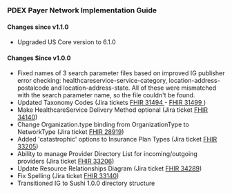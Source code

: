 
<h3>PDEX Payer Network Implementation Guide</h3>
<h4>Changes since v1.1.0</h4>
<ul>
<li>Upgraded US Core version to 6.1.0</li>
</ul>
<h4>Changes Since v1.0.0</h4>
<ul>
<li>Fixed names of 3 search parameter files based on improved IG publisher error checking:   healthcareservice-service-category, location-address-postalcode and location-address-state.  All of these were mismatched with the search parameter name, so the file couldn't be found.</li>
<li>Updated Taxonomy Codes (Jira tickets <a href='https://jira.hl7.org/browse/FHIR-33206?filter=14707'>FHIR 31494 </a> - <a href='https://jira.hl7.org/browse/FHIR-33206?filter=14707'>FHIR 31499 </a>)</li>
<li>Make HealthcareService Delivery Method optional (Jira ticket <a href='https://jira.hl7.org/browse/FHIR-34140?filter=14707'>FHIR 34140</a>)</li>
<li>Change Organization.type binding from OrganizationType to NetworkType (Jira ticket <a href='https://jira.hl7.org/browse/FHIR-28919?filter=14707'>FHIR 28919</a>)</li>
<li>Added 'catastrophic' options to Insurance Plan Types  (Jira ticket <a href='https://jira.hl7.org/browse/FHIR-33205filter=14707'>FHIR 33205</a>)</li>
<li>Ability to manage Provider Directory List for incoming/outgoing providers (Jira ticket <a href='https://jira.hl7.org/browse/FHIR-33206?filter=14707'>FHIR 33206</a>)</li>
<li>Update Resource Relationships Diagram (Jira ticket <a href='https://jira.hl7.org/browse/FHIR-34289?filter=14707'>FHIR 34289</a>)</li>
<li>Fix Spelling (Jira ticket <a href='https://jira.hl7.org/browse/FHIR-33140?filter=14707'>FHIR 33140</a>)</li>
<li>Transitioned IG to Sushi 1.0.0 directory structure</li>
</ul>
